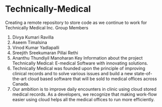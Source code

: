 # Technically-Medical
Creating a remote repository to store code as we continue to work for Technically Medical Inc.
Group Members
1. Divya Kumari Ravilla
2. Aseem Timalsina
3. Vinod Kumar Yadlapalli
4. Sreejith Sreekumaran Pillai Rethi
5. Ananthu Thundiyil Manoharan
Key Information about the project
Technically Medical: E-medical Software with innovating solutions.
1. Technically Medical was founded upon the principle of improving clinical records and to solve various
issues and build a new state-of-the-art cloud based software that will be sold to medical offices across Canada.
2. Our ambition is to improve daily encounters in clinic using cloud stored medical records. As a developers, we recognize that making
work-flow easier using cloud helps all the medical offices to run more efficiently.

